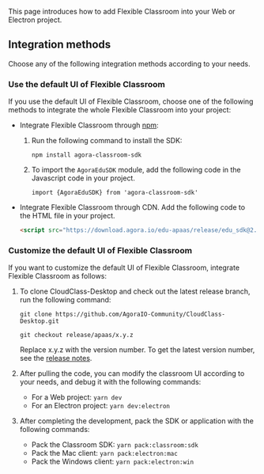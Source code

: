 This page introduces how to add Flexible Classroom into your Web or Electron project.

## Integration methods

Choose any of the following integration methods according to your needs.

<a name="default_ui"></a>

### Use the default UI of Flexible Classroom

If you use the default UI of Flexible Classroom, choose one of the following methods to integrate the whole Flexible Classroom into your project:

- Integrate Flexible Classroom through [npm](:https://www.npmjs.com/package/agora-classroom-sdk):

   1. Run the following command to install the SDK:

      ```
      npm install agora-classroom-sdk
      ```

   2. To import the `AgoraEduSDK` module, add the following code in the Javascript code in your project.

      ```
      import {AgoraEduSDK} from 'agora-classroom-sdk'
      ```

- Integrate Flexible Classroom through CDN. Add the following code to the HTML file in your project.

   ```html
   <script src="https://download.agora.io/edu-apaas/release/edu_sdk@2.0.1.bundle.js"></script>
   ```

<a name="change_default_ui"></a>

### Customize the default UI of Flexible Classroom

If you want to customize the default UI of Flexible Classroom, integrate Flexible Classroom as follows:

1. To clone CloudClass-Desktop and check out the latest release branch, run the following command:

   ```
   git clone https://github.com/AgoraIO-Community/CloudClass-Desktop.git
   ```

   ```
   git checkout release/apaas/x.y.z
   ```

   <div class="alert info">Replace x.y.z with the version number. To get the latest version number, see the <a href="/en/agora-class/release_agora_class_web?platform=Web">release notes</a>.</div>

2. After pulling the code, you can modify the classroom UI according to your needs, and debug it with the following commands:

   - For a Web project: `yarn dev`
   - For an Electron project: `yarn dev:electron`

3. After completing the development, pack the SDK or application with the following commands:

   - Pack the Classroom SDK: `yarn pack:classroom:sdk`
   - Pack the Mac client: `yarn pack:electron:mac`
   - Pack the Windows client: `yarn pack:electron:win`